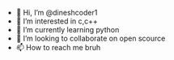 - 👋 Hi, I’m @dineshcoder1
- 👀 I’m interested in c,c++
- 🌱 I’m currently learning python
- 💞️ I’m looking to collaborate on open scource
- 📫 How to reach me bruh

<!---
dineshcoder1/dineshcoder1 is a ✨ special ✨ repository because its `README.md` (this file) appears on your GitHub profile.
You can click the Preview link to take a look at your changes.
--->

